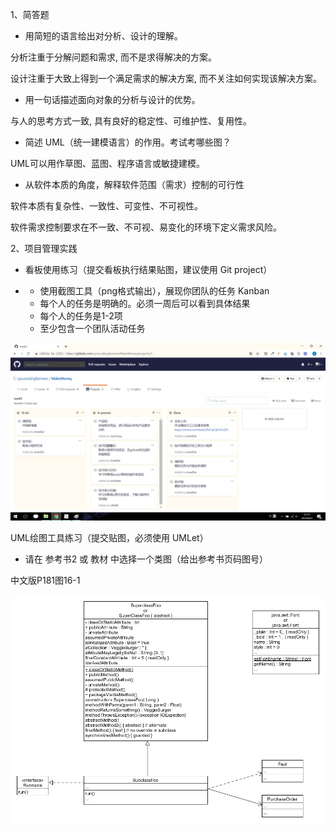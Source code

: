 1、简答题

- 用简短的语言给出对分析、设计的理解。

分析注重于分解问题和需求, 而不是求得解决的方案。

设计注重于大致上得到一个满足需求的解决方案, 而不关注如何实现该解决方案。

- 用一句话描述面向对象的分析与设计的优势。

与人的思考方式一致, 具有良好的稳定性、可维护性、复用性。

- 简述 UML（统一建模语言）的作用。考试考哪些图？

UML可以用作草图、蓝图、程序语言或敏捷建模。

- 从软件本质的角度，解释软件范围（需求）控制的可行性

软件本质有复杂性、一致性、可变性、不可视性。

软件需求控制要求在不一致、不可视、易变化的环境下定义需求风险。

2、项目管理实践

- 看板使用练习（提交看板执行结果贴图，建议使用 Git project）

- - 使用截图工具（png格式输出），展现你团队的任务       Kanban
  - 每个人的任务是明确的。必须一周后可以看到具体结果
  - 每个人的任务是1-2项
  - 至少包含一个团队活动任务

 

![img](./assets/kanban.bmp)

UML绘图工具练习（提交贴图，必须使用 UMLet）

- 请在 参考书2 或 教材 中选择一个类图（给出参考书页码图号）

中文版P181图16-1

![img](./assets/p181_16-1.bmp)